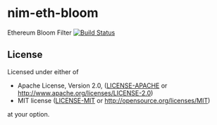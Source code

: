# nim-eth-bloom
Ethereum Bloom Filter [![Build Status](https://travis-ci.org/status-im/nim-eth-bloom.svg?branch=master)](https://travis-ci.org/status-im/nim-eth-bloom)


## License

Licensed under either of

 * Apache License, Version 2.0, ([LICENSE-APACHE](LICENSE-APACHE) or http://www.apache.org/licenses/LICENSE-2.0)
 * MIT license ([LICENSE-MIT](LICENSE-MIT) or http://opensource.org/licenses/MIT)

at your option.
